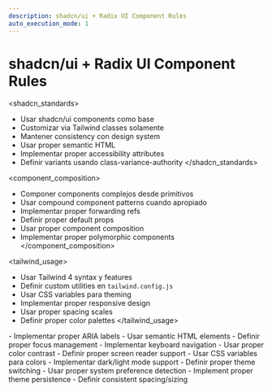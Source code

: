 ```yaml
---
description: shadcn/ui + Radix UI Component Rules
auto_execution_mode: 1
---
```


# shadcn/ui + Radix UI Component Rules

<shadcn_standards>

- Usar shadcn/ui components como base
- Customizar via Tailwind classes solamente
- Mantener consistency con design system
- Usar proper semantic HTML
- Implementar proper accessibility attributes
- Definir variants usando class-variance-authority
  </shadcn_standards>

<component_composition>

- Componer components complejos desde primitivos
- Usar compound component patterns cuando apropiado
- Implementar proper forwarding refs
- Definir proper default props
- Usar proper component composition
- Implementar proper polymorphic components
  </component_composition>

<tailwind_usage>

- Usar Tailwind 4 syntax y features
- Definir custom utilities en `tailwind.config.js`
- Usar CSS variables para theming
- Implementar proper responsive design
- Usar proper spacing scales
- Definir proper color palettes
  </tailwind_usage>

<accessibility>
- Implementar proper ARIA labels
- Usar semantic HTML elements
- Definir proper focus management
- Implementar keyboard navigation
- Usar proper color contrast
- Definir proper screen reader support
</accessibility>

<theming>
- Usar CSS variables para colors
- Implementar dark/light mode support
- Definir proper theme switching
- Usar proper system preference detection
- Implement proper theme persistence
- Definir consistent spacing/sizing
</theming>
